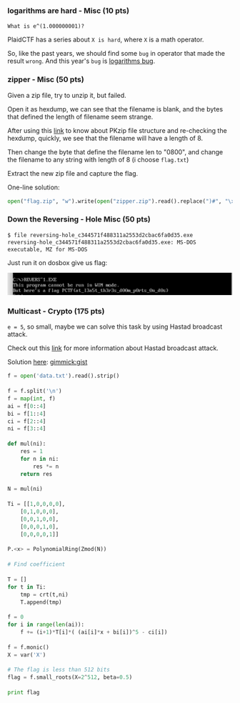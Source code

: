 ### logarithms are hard - Misc (10 pts)
```
What is e^(1.000000001)? 
```

PlaidCTF has a series about `X is hard`, where `X` is a math operator.

So, like the past years, we should find some `bug` in operator that made the result `wrong`. And this year's `bug` is [logarithms bug](http://www.datamath.org/Story/LogarithmBug.htm).


### zipper - Misc (50 pts)

Given a zip file, try to unzip it, but failed.

Open it as hexdump, we can see that the filename is blank, and the bytes that defined the length of filename seem strange.

After using this [link](https://users.cs.jmu.edu/buchhofp/forensics/formats/pkzip.html) to know about PKzip file structure and re-checking the hexdump, quickly, we see that the filename will have a length of 8.

Then change the byte that define the filename len to "0800", and change the filename to any string with length of 8 (i choose `flag.txt`)

Extract the new zip file and capture the flag.

One-line solution:

```python
open("flag.zip", "w").write(open("zipper.zip").read().replace(")#", "\x08\x00").replace("\x00"*8+"\x55\x54", "flag.txtUT"))
```

### Down the Reversing - Hole Misc (50 pts)

```
$ file reversing-hole_c344571f488311a2553d2cbac6fa0d35.exe
reversing-hole_c344571f488311a2553d2cbac6fa0d35.exe: MS-DOS executable, MZ for MS-DOS
```

Just run it on dosbox give us flag: 

![](https://raw.githubusercontent.com/quandqn/quandqn.github.io/master/images/2017/plaidctf/screen-shot-2017-04-24-at-2.16.31-AM.png)

### Multicast - Crypto (175 pts)

`e = 5`, so small, maybe we can solve this task by using Hastad broadcast attack.

Check out this [link](https://www.wikiwand.com/en/Coppersmith%27s_attack#/Generalizations) for more information about Hastad broadcast attack.

Solution [here](https://gist.github.com/quandqn/17ccdfde1dbfdcfe935600789121efc1):
[gimmick:gist](17ccdfde1dbfdcfe935600789121efc1) 

```python
f = open('data.txt').read().strip() 

f = f.split('\n')
f = map(int, f)
ai = f[0::4]
bi = f[1::4]
ci = f[2::4]
ni = f[3::4]

def mul(ni):
	res = 1 
	for n in ni:
		res *= n
	return res 

N = mul(ni)

Ti = [[1,0,0,0,0], 
	[0,1,0,0,0],
	[0,0,1,0,0], 
	[0,0,0,1,0], 
	[0,0,0,0,1]]

P.<x> = PolynomialRing(Zmod(N))

# Find coefficient 

T = [] 
for t in Ti:
	tmp = crt(t,ni)
	T.append(tmp)

f = 0
for i in range(len(ai)):
	f += (i+1)*T[i]*( (ai[i]*x + bi[i])^5 - ci[i])

f = f.monic()
X = var('X')

# The flag is less than 512 bits
flag = f.small_roots(X=2^512, beta=0.5)

print flag
```

